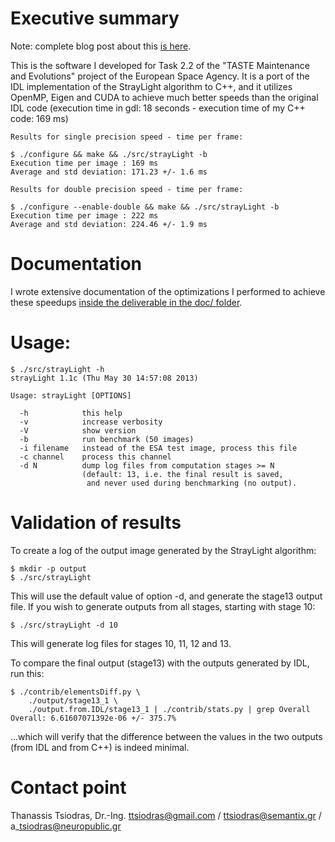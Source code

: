 Executive summary
=================

Note: complete blog post about this [is here](http://ttsiodras.github.io/straylight.html).

This is the software I developed for Task 2.2 of the "TASTE Maintenance and
Evolutions" project of the European Space Agency. It is a port of the IDL
implementation of the StrayLight algorithm to C++, and it utilizes OpenMP,
Eigen and CUDA to achieve much better speeds than the original IDL code
(execution time in gdl: 18 seconds - execution time of my C++ code: 169 ms)

    Results for single precision speed - time per frame:

    $ ./configure && make && ./src/strayLight -b
    Execution time per image : 169 ms
    Average and std deviation: 171.23 +/- 1.6 ms
    
    Results for double precision speed - time per frame:

    $ ./configure --enable-double && make && ./src/strayLight -b
    Execution time per image : 222 ms
    Average and std deviation: 224.46 +/- 1.9 ms

Documentation
=============

I wrote extensive documentation of the optimizations I performed to achieve these speedups
[inside the deliverable in the doc/ folder](https://github.com/ttsiodras/straylight/raw/master/doc/finalReport.pdf).

Usage:
======

    $ ./src/strayLight -h
    strayLight 1.1c (Thu May 30 14:57:08 2013)
    
    Usage: strayLight [OPTIONS]
    
      -h            this help
      -v            increase verbosity
      -V            show version
      -b            run benchmark (50 images)
      -i filename   instead of the ESA test image, process this file
      -c channel    process this channel
      -d N          dump log files from computation stages >= N
                    (default: 13, i.e. the final result is saved,
                     and never used during benchmarking (no output).

Validation of results
=====================
To create a log of the output image generated by the StrayLight algorithm:

    $ mkdir -p output
    $ ./src/strayLight

This will use the default value of option -d, and generate the stage13 output
file. If you wish to generate outputs from all stages, starting with stage 10:

    $ ./src/strayLight -d 10

This will generate log files for stages 10, 11, 12 and 13.

To compare the final output (stage13) with the outputs generated by IDL, run
this:

    $ ./contrib/elementsDiff.py \
        ./output/stage13_1 \
        ./output.from.IDL/stage13_1 | ./contrib/stats.py | grep Overall
    Overall: 6.61607071392e-06 +/- 375.7%

...which will verify that the difference between the values in the two outputs
(from IDL and from C++) is indeed minimal.

Contact point
=============
Thanassis Tsiodras, Dr.-Ing.
ttsiodras@gmail.com / ttsiodras@semantix.gr / a\_tsiodras@neuropublic.gr
